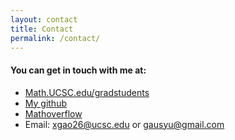 ```yaml
---
layout: contact
title: Contact
permalink: /contact/
---
```


#### You can get in touch with me at:

- [Math.UCSC.edu/gradstudents](https://www.math.ucsc.edu/courses/availability.php/directory/xgao26)
- [My github](https://github.com/gausyu)
- [Mathoverflow](https://mathoverflow.net/users/43795/syu-gau)
- Email: <xgao26@ucsc.edu> or <gausyu@gmail.com>
